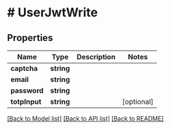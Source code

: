 # # UserJwtWrite

## Properties

Name | Type | Description | Notes
------------ | ------------- | ------------- | -------------
**captcha** | **string** |  |
**email** | **string** |  |
**password** | **string** |  |
**totpInput** | **string** |  | [optional]

[[Back to Model list]](../../README.md#models) [[Back to API list]](../../README.md#endpoints) [[Back to README]](../../README.md)
